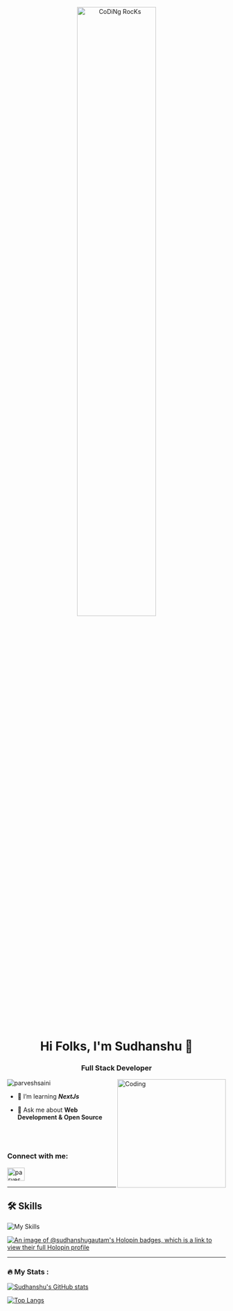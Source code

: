 <div align="center" width="50">

<img src="https://github.com/SP-XD/SP-XD/blob/main/images/dev-working_rounded.gif?raw=true" href="https://github.com/sudhanshugautam2911" alt="CoDiNg RocKs"  width="60%"/><br> 
  
</div>
<h1 align="center">Hi Folks, I'm Sudhanshu 🎈</h1>
<h3 align="center">Full Stack Developer</h3>
<img align="right" alt="Coding" width="250"  src="https://media4.giphy.com/media/R03zWv5p1oNSQd91EP/giphy.gif?cid=ecf05e47x82q65pxl2z77hxs1914obz3qtvtle3hxal70ggn&ep=v1_gifs_search&rid=giphy.gif&ct=g">


<p align="left"> <img src="https://komarev.com/ghpvc/?username=sudhanshugautam2911&label=Profile%20views&color=blueviolet&style=for-the-badge" alt="parveshsaini" /> </p>


- 🌱 I’m learning ***NextJs***

- 💬 Ask me about **Web Development & Open Source**

<br>
<br>

<h3 align="left">Connect with me:</h3>
<p align="left">
<a href="https://linkedin.com/in/sudhanshu-gautam" target="blank"><img align="center" src="https://raw.githubusercontent.com/rahuldkjain/github-profile-readme-generator/master/src/images/icons/Social/linked-in-alt.svg" alt="parvesh-saini-a5345a229" height="30" width="40" /></a>
</p>

<hr>

## 🛠 Skills
![My Skills](https://skillicons.dev/icons?i=react,docker,typescript,js,html,css,cpp,tailwind,firebase,nodejs,express,mongodb,git,photoshop,figma)



[![An image of @sudhanshugautam's Holopin badges, which is a link to view their full Holopin profile](https://holopin.me/sudhanshugautam)](https://holopin.io/@sudhanshugautam)

---

### :fire: My Stats :
[![Sudhanshu's GitHub stats](https://github-readme-stats.vercel.app/api?username=sudhanshugautam2911&count_private=true&show_icons=true&theme=vision-friendly-dark)](https://github.com/sudhanshugautam2911/github-readme-stats)


[![Top Langs](https://github-readme-stats.vercel.app/api/top-langs/?username=sudhanshugautam2911&layout=compact&theme=vision-friendly-dark)](https://github.com/sudhanshugautam2911/github-readme-stats)
